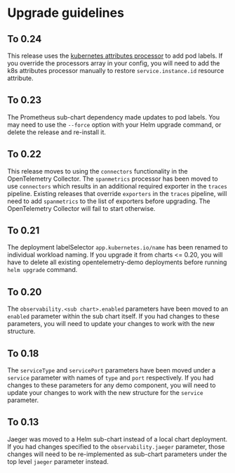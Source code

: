 # Upgrade guidelines

## To 0.24

This release uses the [kubernetes attributes processor](https://github.com/open-telemetry/opentelemetry-collector-contrib/tree/main/processor/k8sattributesprocessor) 
to add pod labels. If you override the processors array in your config, you will 
need to add the k8s attributes processor manually to restore `service.instance.id`
resource attribute.

## To 0.23

The Prometheus sub-chart dependency made updates to pod labels. You may need to
use the `--force` option with your Helm upgrade command, or delete the release
and re-install it.

## To 0.22

This release moves to using the `connectors` functionality in the OpenTelemetry
Collector. The `spanmetrics` processor has been moved to use `connectors`
which results in an additional required exporter in the `traces` pipeline.
Existing releases that override `exporters` in the `traces` pipeline, will
need to add `spanmetrics` to the list of exporters before upgrading. The
OpenTelemetry Collector will fail to start otherwise.

## To 0.21

The deployment labelSelector `app.kubernetes.io/name` has been renamed to
individual workload naming. If you upgrade it from charts <= 0.20, you
will have to delete all existing opentelemetry-demo deployments before running
`helm upgrade` command.

## To 0.20

The `observability.<sub chart>.enabled` parameters have been moved to an
`enabled` parameter within the sub chart itself. If you had changes to these
parameters, you will need to update your changes to work with the new structure.

## To 0.18

The `serviceType` and `servicePort` parameters have been moved under a `service`
parameter with names of `type` and `port` respectively. If you had changes to
these parameters for any demo component, you will need to update your changes
to work with the new structure for the `service` parameter.

## To 0.13

Jaeger was moved to a Helm sub-chart instead of a local chart deployment. If you
had changes specified to the `observability.jaeger` parameter, those changes
will need to be re-implemented as sub-chart parameters under the top level
`jaeger` parameter instead.
